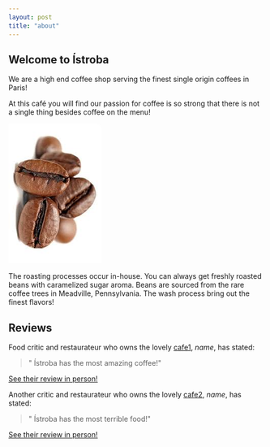```yaml
---
layout: post
title: "about"
---
```


## Welcome to Ístroba

We are a high end coffee shop serving the finest single origin coffees
in Paris!

At this café you will find our passion for coffee is so strong that there
is not a single thing besides coffee on the menu!

![beans](assets/images/coffee-beans.jpeg)

The roasting processes occur in-house. You can always get freshly roasted
beans with caramelized sugar aroma. Beans are sourced from the rare coffee
trees in Meadville, Pennsylvania. The wash process bring out the finest
flavors!

## Reviews

Food critic and restaurateur who owns the lovely [cafe1](https://allegheny-college-cmpsc-105-spring-2024.github.io/lab05-resto-starter/), _name_, has
stated:

>" Ístroba has the most amazing coffee!"

[See their review in person!](https://allegheny-college-cmpsc-105-spring-2024.github.io/lab05-resto-starter/explorations/review1)

Another critic and restaurateur who owns the lovely [cafe2](https://allegheny-college-cmpsc-105-spring-2024.github.io/lab05-resto-starter/), _name_, has
stated:

>" Ístroba has the most terrible food!" 

[See their review in person!](https://allegheny-college-cmpsc-105-spring-2024.github.io/lab05-resto-starter/explorations/review2)
